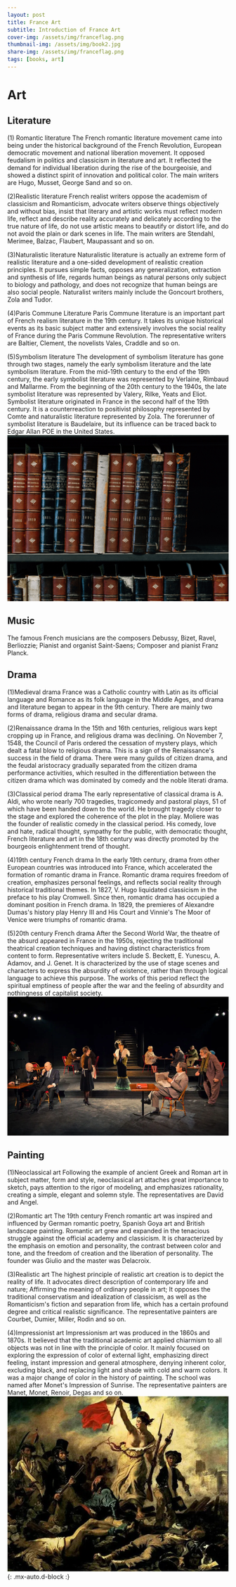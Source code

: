 ```yaml
---
layout: post
title: France Art
subtitle: Introduction of France Art
cover-img: /assets/img/franceflag.png
thumbnail-img: /assets/img/book2.jpg
share-img: /assets/img/franceflag.png
tags: [books, art]
---
```


# Art

## Literature

(1) Romantic literature
The French romantic literature movement came into being under the historical background of the French Revolution, European democratic movement and national liberation movement. It opposed feudalism in politics and classicism in literature and art. It reflected the demand for individual liberation during the rise of the bourgeoisie, and showed a distinct spirit of innovation and political color. The main writers are Hugo, Musset, George Sand and so on.

(2)Realistic literature
French realist writers oppose the academism of classicism and Romanticism, advocate writers observe things objectively and without bias, insist that literary and artistic works must reflect modern life, reflect and describe reality accurately and delicately according to the true nature of life, do not use artistic means to beautify or distort life, and do not avoid the plain or dark scenes in life. The main writers are Stendahl, Merimee, Balzac, Flaubert, Maupassant and so on.

(3)Naturalistic literature
Naturalistic literature is actually an extreme form of realistic literature and a one-sided development of realistic creation principles. It pursues simple facts, opposes any generalization, extraction and synthesis of life, regards human beings as natural persons only subject to biology and pathology, and does not recognize that human beings are also social people. Naturalist writers mainly include the Goncourt brothers, Zola and Tudor.

(4)Paris Commune Literature
Paris Commune literature is an important part of French realism literature in the 19th century. It takes its unique historical events as its basic subject matter and extensively involves the social reality of France during the Paris Commune Revolution. The representative writers are Baltier, Clement, the novelists Vales, Craddle and so on.

(5)Symbolism literature
The development of symbolism literature has gone through two stages, namely the early symbolism literature and the late symbolism literature. From the mid-19th century to the end of the 19th century, the early symbolist literature was represented by Verlaine, Rimbaud and Mallarme. From the beginning of the 20th century to the 1940s, the late symbolist literature was represented by Valery, Rilke, Yeats and Eliot. Symbolist literature originated in France in the second half of the 19th century. It is a counterreaction to positivist philosophy represented by Comte and naturalistic literature represented by Zola. The forerunner of symbolist literature is Baudelaire, but its influence can be traced back to Edgar Allan POE in the United States.
![literature](/assets/img/book1.png)
## Music

The famous French musicians are the composers Debussy, Bizet, Ravel, Berliozzie; Pianist and organist Saint-Saens; Composer and pianist Franz Planck.

## Drama

(1)Medieval drama
France was a Catholic country with Latin as its official language and Romance as its folk language in the Middle Ages, and drama and literature began to appear in the 9th century. There are mainly two forms of drama, religious drama and secular drama.

(2)Renaissance drama
In the 15th and 16th centuries, religious wars kept cropping up in France, and religious drama was declining. On November 7, 1548, the Council of Paris ordered the cessation of mystery plays, which dealt a fatal blow to religious drama. This is a sign of the Renaissance's success in the field of drama. There were many guilds of citizen drama, and the feudal aristocracy gradually separated from the citizen drama performance activities, which resulted in the differentiation between the citizen drama which was dominated by comedy and the noble literati drama.

(3)Classical period drama
The early representative of classical drama is A. Aldi, who wrote nearly 700 tragedies, tragicomedy and pastoral plays, 51 of which have been handed down to the world. He brought tragedy closer to the stage and explored the coherence of the plot in the play. Moliere was the founder of realistic comedy in the classical period. His comedy, love and hate, radical thought, sympathy for the public, with democratic thought, French literature and art in the 18th century was directly promoted by the bourgeois enlightenment trend of thought.

(4)19th century French drama
In the early 19th century, drama from other European countries was introduced into France, which accelerated the formation of romantic drama in France. Romantic drama requires freedom of creation, emphasizes personal feelings, and reflects social reality through historical traditional themes. In 1827, V. Hugo liquidated classicism in the preface to his play Cromwell. Since then, romantic drama has occupied a dominant position in French drama. In 1829, the premieres of Alexandre Dumas's history play Henry III and His Court and Vinnie's The Moor of Venice were triumphs of romantic drama.

(5)20th century French drama
After the Second World War, the theatre of the absurd appeared in France in the 1950s, rejecting the traditional theatrical creation techniques and having distinct characteristics from content to form. Representative writers include S. Beckett, E. Yunescu, A. Adamov, and J. Genet. It is characterized by the use of stage scenes and characters to express the absurdity of existence, rather than through logical language to achieve this purpose. The works of this period reflect the spiritual emptiness of people after the war and the feeling of absurdity and nothingness of capitalist society.
![drama](/assets/img/drama.webp)

## Painting

(1)Neoclassical art
Following the example of ancient Greek and Roman art in subject matter, form and style, neoclassical art attaches great importance to sketch, pays attention to the rigor of modeling, and emphasizes rationality, creating a simple, elegant and solemn style. The representatives are David and Angel.

(2)Romantic art
The 19th century French romantic art was inspired and influenced by German romantic poetry, Spanish Goya art and British landscape painting. Romantic art grew and expanded in the tenacious struggle against the official academy and classicism. It is characterized by the emphasis on emotion and personality, the contrast between color and tone, and the freedom of creation and the liberation of personality. The founder was Giulio and the master was Delacroix.

(3)Realistic art
The highest principle of realistic art creation is to depict the reality of life. It advocates direct description of contemporary life and nature; Affirming the meaning of ordinary people in art; It opposes the traditional conservatism and idealization of classicism, as well as the Romanticism's fiction and separation from life, which has a certain profound degree and critical realistic significance. The representative painters are Courbet, Dumier, Miller, Rodin and so on.

(4)Impressionist art
Impressionism art was produced in the 1860s and 1870s. It believed that the traditional academic art applied chiarmism to all objects was not in line with the principle of color. It mainly focused on exploring the expression of color of external light, emphasizing direct feeling, instant impression and general atmosphere, denying inherent color, excluding black, and replacing light and shade with cold and warm colors. It was a major change of color in the history of painting. The school was named after Monet's Impression of Sunrise. The representative painters are Manet, Monet, Renoir, Degas and so on.
![art](/assets/img/freedom.webp){: .mx-auto.d-block :}
